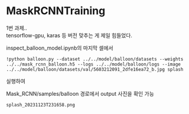 # MaskRCNNTraining

1번 과제..
<br>
tensorflow-gpu, karas 등 버전 맞추는 게 제일 힘들었다.
<br>

inspect_balloon_model.ipynb의 마지막 셀에서 

```
!python balloon.py --dataset ../../model/balloon/datasets --weights ../../mask_rcnn_balloon.h5 --logs ../../model/balloon/logs --image ../../model/balloon/datasets/val/5603212091_2dfe16ea72_b.jpg splash
```

실행하여 
<br>

Mask_RCNN/samples/balloon 경로에서 output 사진을 확인 가능 

```
splash_20231123T231658.png
```